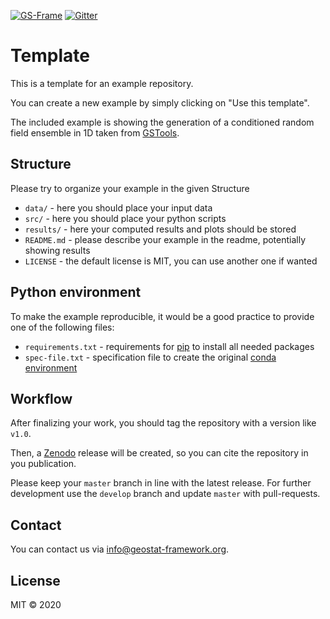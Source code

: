 [![GS-Frame](https://img.shields.io/badge/github-GeoStat_Framework-468a88?logo=github&style=flat)](https://github.com/GeoStat-Framework)
[![Gitter](https://badges.gitter.im/GeoStat-Examples/community.svg)](https://gitter.im/GeoStat-Examples/community?utm_source=badge&utm_medium=badge&utm_campaign=pr-badge)

# Template

This is a template for an example repository.

You can create a new example by simply clicking on "Use this template".

The included example is showing the generation of a conditioned random field ensemble
in 1D taken from [GSTools](https://geostat-framework.readthedocs.io/projects/gstools/en/stable/examples/06_conditioned_fields/00_condition_ensemble.html#sphx-glr-examples-06-conditioned-fields-00-condition-ensemble-py).


## Structure

Please try to organize your example in the given Structure
- `data/` - here you should place your input data
- `src/` - here you should place your python scripts
- `results/` - here your computed results and plots should be stored
- `README.md` - please describe your example in the readme, potentially showing results
- `LICENSE` - the default license is MIT, you can use another one if wanted


## Python environment

To make the example reproducible, it would be a good practice to provide one of
the following files:
- `requirements.txt` - requirements for [pip](https://pip.pypa.io/en/stable/user_guide/#requirements-files) to install all needed packages
- `spec-file.txt` - specification file to create the original [conda environment](https://docs.conda.io/projects/conda/en/latest/user-guide/tasks/manage-environments.html#building-identical-conda-environments)


## Workflow

After finalizing your work, you should tag the repository with a version like `v1.0`.

Then, a [Zenodo](https://zenodo.org/) release will be created, so you can cite the repository in you publication.

Please keep your `master` branch in line with the latest release.
For further development use the `develop` branch and update `master` with pull-requests.


## Contact

You can contact us via <info@geostat-framework.org>.


## License

MIT © 2020

